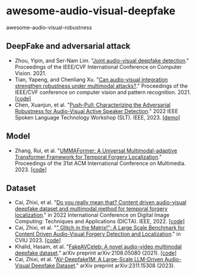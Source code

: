 # awesome-audio-visual-deepfake
awesome-audio-visual-robustness

## DeepFake and adversarial attack
+ Zhou, Yipin, and Ser-Nam Lim. "[Joint audio-visual deepfake detection](https://openaccess.thecvf.com/content/ICCV2021/papers/Zhou_Joint_Audio-Visual_Deepfake_Detection_ICCV_2021_paper.pdf)." Proceedings of the IEEE/CVF International Conference on Computer Vision. 2021.
+ Tian, Yapeng, and Chenliang Xu. "[Can audio-visual integration strengthen robustness under multimodal attacks?](https://arxiv.org/pdf/2104.02000.pdf)." Proceedings of the IEEE/CVF conference on computer vision and pattern recognition. 2021. [[code]](https://github.com/YapengTian/AV-Robustness-CVPR21)
+ Chen, Xuanjun, et al. "[Push-Pull: Characterizing the Adversarial Robustness for Audio-Visual Active Speaker Detection](https://arxiv.org/abs/2210.00753)." 2022 IEEE Spoken Language Technology Workshop (SLT). IEEE, 2023. [[demo]](https://xjchen.tech/Push-Pull/index.html)

## Model
+ Zhang, Rui, et al. "[UMMAFormer: A Universal Multimodal-adaptive Transformer Framework for Temporal Forgery Localization](https://arxiv.org/abs/2308.14395)." Proceedings of the 31st ACM International Conference on Multimedia. 2023. [[code]](https://github.com/ymhzyj/UMMAFormer)

## Dataset
+ Cai, Zhixi, et al. "[Do you really mean that? Content driven audio-visual deepfake dataset and multimodal method for temporal forgery localization](https://ieeexplore.ieee.org/document/10034605)." in 2022 International Conference on Digital Image Computing: Techniques and Applications (DICTA). IEEE, 2022. [[code]](https://github.com/ControlNet/LAV-DF?tab=readme-ov-file)
+ Cai, Zhixi, et al. "[" Glitch in the Matrix!": A Large Scale Benchmark for Content Driven Audio-Visual Forgery Detection and Localization](https://arxiv.org/abs/2305.01979)." in CVIU 2023. [[code]](https://github.com/ControlNet/LAV-DF?tab=readme-ov-file)
+ Khalid, Hasam, et al. "[FakeAVCeleb: A novel audio-video multimodal deepfake dataset](https://arxiv.org/abs/2108.05080)." arXiv preprint arXiv:2108.05080 (2021). [[code]](https://github.com/DASH-Lab/FakeAVCeleb)
+ Cai, Zhixi, et al. "[AV-Deepfake1M: A Large-Scale LLM-Driven Audio-Visual Deepfake Dataset](https://arxiv.org/pdf/2311.15308v1.pdf)." arXiv preprint arXiv:2311.15308 (2023).

